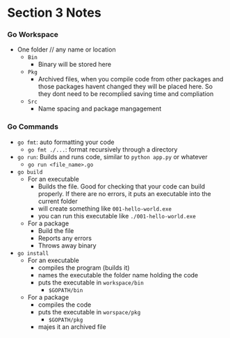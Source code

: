 # Section 3 Notes

### Go Workspace
* One folder // any name or location
    * `Bin`
        * Binary will be stored here
    * `Pkg`
        *  Archived files, when you compile code from other packages and those packages havent changed they will be placed here. So they dont need to be recomplied saving time and compliation
    * `Src`
        * Name spacing and package mangagement

### Go Commands
* `go fmt`: auto formatting your code
    * `go fmt ./...`: format recursively through a directory
* `go run`: Builds and runs code, similar to `python app.py` or whatever
    * `go run <file_name>.go`
* `go build`
    * For an executable
        * Builds the file. Good for checking that your code can build properly. If there are no errors, it puts an executable into the current folder
        * will create something like `001-hello-world.exe`
        * you can run this executable like `./001-hello-world.exe`
    * For a package
        * Build the file
        * Reports any errors
        * Throws away binary
* `go install`
    * For an executable
        * compiles the program (builds it)
        * names the executable the folder name holding the code
        * puts the executable in `workspace/bin`
            * `$GOPATH/bin`
    * For a package
        * compiles the code
        * puts the executable in `worspace/pkg`
            * `$GOPATH/pkg`
        * majes it an archived file
